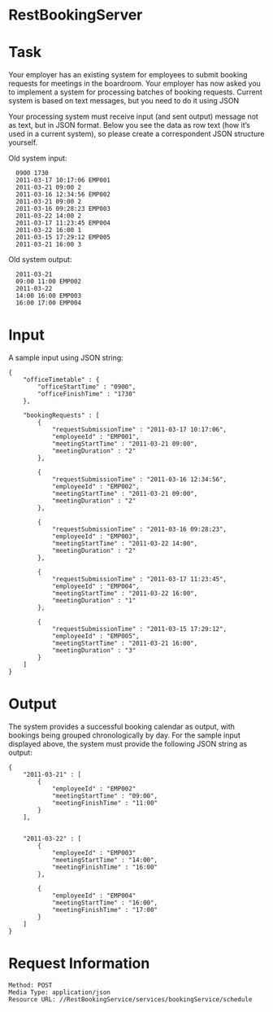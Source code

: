 # RestBookingServer

# Task
Your employer has an existing system for employees to submit booking requests for meetings in the boardroom. Your employer has now asked you to implement a system for processing batches of booking requests. Current system is based on text messages, but you need to do it using JSON

Your processing system must receive input (and sent output) message not as text, but in JSON format. Below you see the data as row text (how it’s used in a current system), so please create a correspondent JSON structure yourself. 

Old system input:

	  0900 1730 
	  2011-03-17 10:17:06 EMP001 
	  2011-03-21 09:00 2 
	  2011-03-16 12:34:56 EMP002 
	  2011-03-21 09:00 2
	  2011-03-16 09:28:23 EMP003 
	  2011-03-22 14:00 2 
	  2011-03-17 11:23:45 EMP004 
	  2011-03-22 16:00 1 
	  2011-03-15 17:29:12 EMP005 
	  2011-03-21 16:00 3

Old system output:

	  2011-03-21 
	  09:00 11:00 EMP002 
	  2011-03-22 
	  14:00 16:00 EMP003 
	  16:00 17:00 EMP004

# Input
A sample input using JSON string:

	{
		"officeTimetable" : {
			"officeStartTime" : "0900",
			"officeFinishTime" : "1730"		
		},

		"bookingRequests" : [
			{
				"requestSubmissionTime" : "2011-03-17 10:17:06",
				"employeeId" : "EMP001",
				"meetingStartTime" : "2011-03-21 09:00",
				"meetingDuration" : "2"
			},

			{
				"requestSubmissionTime" : "2011-03-16 12:34:56",
				"employeeId" : "EMP002",
				"meetingStartTime" : "2011-03-21 09:00",
				"meetingDuration" : "2"
			},

			{
				"requestSubmissionTime" : "2011-03-16 09:28:23",
				"employeeId" : "EMP003",
				"meetingStartTime" : "2011-03-22 14:00",
				"meetingDuration" : "2"
			},

			{
				"requestSubmissionTime" : "2011-03-17 11:23:45",
				"employeeId" : "EMP004",
				"meetingStartTime" : "2011-03-22 16:00",
				"meetingDuration" : "1"
			},

			{
				"requestSubmissionTime" : "2011-03-15 17:29:12",
				"employeeId" : "EMP005",
				"meetingStartTime" : "2011-03-21 16:00",
				"meetingDuration" : "3"
			}
		]	
	}

# Output
The system provides a successful booking calendar as output, with bookings being grouped chronologically by day.
For the sample input displayed above, the system must provide the following JSON string as output:

	{
		"2011-03-21" : [
			{
				"employeeId" : "EMP002"
				"meetingStartTime" : "09:00",
				"meetingFinishTime" : "11:00"
			}
		],


		"2011-03-22" : [
			{
				"employeeId" : "EMP003"
				"meetingStartTime" : "14:00",
				"meetingFinishTime" : "16:00"
			},

			{
				"employeeId" : "EMP004"
				"meetingStartTime" : "16:00",
				"meetingFinishTime" : "17:00"
			}
		]		
	}
	
# Request Information

	Method: POST
	Media Type: application/json
	Resource URL: //RestBookingService/services/bookingService/schedule
